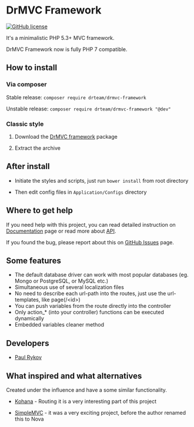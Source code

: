 # DrMVC Framework

[![GitHub license](https://img.shields.io/badge/license-MIT-blue.svg)](https://raw.githubusercontent.com/DrTeamRocks/drmvc-framework/master/license.txt)

It's a minimalistic PHP 5.3+ MVC framework.

DrMVC Framework now is fully PHP 7 compatible.

## How to install

### Via composer

Stable release: `composer require drteam/drmvc-framework`

Unstable release: `composer require drteam/drmvc-framework "@dev"`

### Classic style

1. Download the [DrMVC framework](https://github.com/DrTeamRocks/drmvc-framework/releases) package

2. Extract the archive

## After install

* Initiate the styles and scripts, just run `bower install` from root directory

* Then edit config files in `Application/Configs` directory

## Where to get help

If you need help with this project, you can read detailed instruction on [Documentation](http://drmvc.com/docs/v1) page or read more about [API](http://drmvc.com/api/v1). 

If you found the bug, please report about this on [GitHub Issues](https://github.com/DrTeamRocks/drmvc-framework/issues) page.

## Some features

* The default database driver can work with most popular databases (eg. Mongo or PostgreSQL, or MySQL etc.)
* Simultaneous use of several localization files
* No need to describe each url-path into the routes, just use the url-templates, like page(/\<id\>)
 * You can push variables from the route directly into the controller
 * Only action_* (into your controller) functions can be executed dynamically
* Embedded variables cleaner method

## Developers

* [Paul Rykov](https://github.com/PavelRykov)

## What inspired and what alternatives

Created under the influence and have a some similar functionality.

* [Kohana](https://github.com/kohana/kohana) - Routing it is a very interesting part of this project

* [SimpleMVC](https://github.com/simple-mvc-framework/framework) - it was a very exciting project, before the author renamed this to Nova
